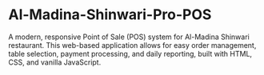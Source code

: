 # Al-Madina-Shinwari-Pro-POS
A modern, responsive Point of Sale (POS) system for Al-Madina Shinwari restaurant. This web-based application allows for easy order management, table selection, payment processing, and daily reporting, built with HTML, CSS, and vanilla JavaScript.
